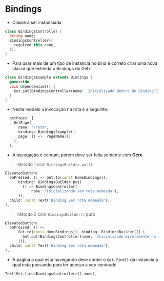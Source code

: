 # Bindings
- Classe a ser instanciada
```dart
class BindingsController {
  String nome;
  BindingsController({
    required this.nome,
  });
}
```
- Para usar mais de um tipo de instancia no bind é correto criar uma nova classe que extenda o Bindings do Getx
```dart
class BindingsExample extends Bindings {
  @override
  void dependencies() {
    Get.put(BindingsController(nome: 'Inicializado dentro do Binding'));
  }
}
```
- Neste modelo a invocação na rota é a seguinte:
```dart
  getPages: [
    GetPage(
      name: '/rota',
      binding: BindingsExample(),
      page: () =>  PageName(),
    ),
  ],
```
- A navegação é comum, porem deve ser feita somente com ***Getx***
> Metodo 1 com ```BindingsBuilder.put()```
```dart
ElevatedButton(
  onPressed: () => Get.to(const HomeBindings(),
      binding: BindingsBuilder.put(
        () => BindingsController(
            nome: 'Inicializando sem rota nomeada'),
      )),
  child: const Text('Binding Sem rota nomeada'),
),
```
> Metodo 2 com ```BindingsBuilder()``` puro
```dart
ElevatedButton(
  onPressed: () =>
      Get.to(const HomeBindings(), binding: BindingsBuilder(() {
        Get.put(BindingsController(nome: 'Inicializado diretamente na rota 2'));
      })),
  child: const Text('Binding Sem rota nomeada'),
),
```
- A pagina a qual esta navegando deve conter o ```Get.find()``` da instancia a qual esta passando para ter acesso a seu conteudo
```dart
Text(Get.find<BindingsController>().nome),
```